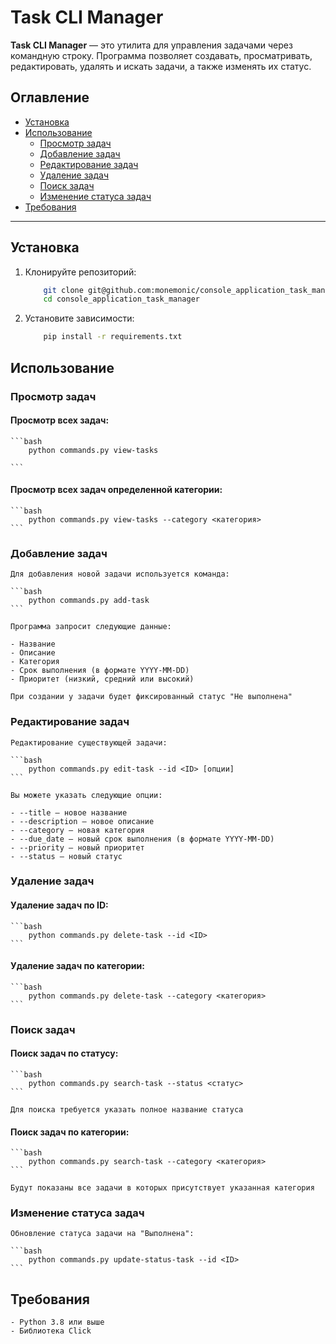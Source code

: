 # Task CLI Manager

**Task CLI Manager** — это утилита для управления задачами через командную строку. Программа позволяет создавать, просматривать, редактировать, удалять и искать задачи, а также изменять их статус.

## Оглавление

- [Установка](#установка)
- [Использование](#использование)
  - [Просмотр задач](#просмотр-задач)
  - [Добавление задач](#добавление-задач)
  - [Редактирование задач](#редактирование-задач)
  - [Удаление задач](#удаление-задач)
  - [Поиск задач](#поиск-задач)
  - [Изменение статуса задач](#изменение-статуса-задач)
- [Требования](#требования)

---

## Установка

1. Клонируйте репозиторий:

    ```bash
        git clone git@github.com:monemonic/console_application_task_manager.git
        cd console_application_task_manager
    ```

2. Установите зависимости:

    ```bash
        pip install -r requirements.txt
    ```

## Использование

### Просмотр задач
#### Просмотр всех задач:
    ```bash
        python commands.py view-tasks

    ```

#### Просмотр всех задач определенной категории:
    ```bash
        python commands.py view-tasks --category <категория>
    ```

### Добавление задач

    Для добавления новой задачи используется команда:

    ```bash
        python commands.py add-task
    ```

    Программа запросит следующие данные:

    - Название
    - Описание
    - Категория
    - Срок выполнения (в формате YYYY-MM-DD)
    - Приоритет (низкий, средний или высокий)

    При создании у задачи будет фиксированный статус "Не выполнена"

### Редактирование задач

    Редактирование существующей задачи:

    ```bash
        python commands.py edit-task --id <ID> [опции]
    ```

    Вы можете указать следующие опции:

    - --title — новое название
    - --description — новое описание
    - --category — новая категория
    - --due_date — новый срок выполнения (в формате YYYY-MM-DD)
    - --priority — новый приоритет
    - --status — новый статус

### Удаление задач

#### Удаление задач по ID:

    ```bash
        python commands.py delete-task --id <ID>
    ```

#### Удаление задач по категории:

    ```bash
        python commands.py delete-task --category <категория>
    ```

### Поиск задач

#### Поиск задач по статусу:

    ```bash
        python commands.py search-task --status <статус>
    ```

    Для поиска требуется указать полное название статуса

#### Поиск задач по категории:

    ```bash
        python commands.py search-task --category <категория>
    ```

    Будут показаны все задачи в которых присутствует указанная категория

### Изменение статуса задач

    Обновление статуса задачи на "Выполнена":

    ```bash
        python commands.py update-status-task --id <ID>
    ```

## Требования

    - Python 3.8 или выше
    - Библиотека Click
